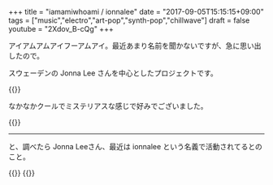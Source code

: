 +++
title = "iamamiwhoami / ionnalee"
date = "2017-09-05T15:15:15+09:00"
tags = ["music","electro","art-pop","synth-pop","chillwave"]
draft = false
youtube = "2Xdov_B-cQg"
+++

アイアムアムアイフーアムアイ。最近あまり名前を聞かないですが、急に思い出したので。

スウェーデンの Jonna Lee さんを中心としたプロジェクトです。

{{<youtube src="zJBC8L3pG_Y" title="iamamiwhoami - play">}}

なかなかクールでミステリアスな感じで好みでございました。

{{<youtube src="bRazgMj_cfE" title="iamamiwhoami - fountain">}}

---

と、調べたら Jonna Leeさん、最近は ionnalee という名義で活動されてるとのこと。

{{<youtube src="yiDRTjUt2_I" title="ionnalee - introducing">}}
{{<youtube src="2Xdov_B-cQg" title="ionnalee - NOT HUMAN">}}
